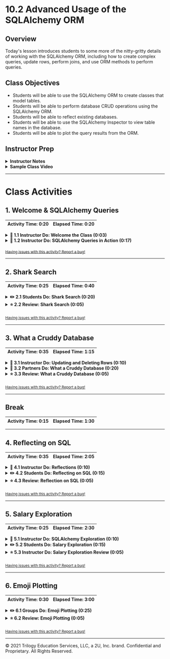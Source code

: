 # 10.2 Advanced Usage of the SQLAlchemy ORM

## Overview

Today's lesson introduces students to some more of the nitty-gritty details of working with the SQLAlchemy ORM, including how to create complex queries, update rows, perform joins, and use ORM methods to perform queries.

## Class Objectives

* Students will be able to use the SQLAlchemy ORM to create classes that model tables.
* Students will be able to perform database CRUD operations using the SQLAlchemy ORM.
* Students will be able to reflect existing databases.
* Students will be able to use the SQLAlchemy Inspector to view table names in the database.
* Students will be able to plot the query results from the ORM.

## Instructor Prep

<details>
  <summary><strong>Instructor Notes</strong></summary>

* Please reference our [Student FAQ](../../../05-Instructor-Resources/README.md#Unit-10-advanced-data-storage-and-retrieval) for answers to questions frequently asked by students of this program. If you have any recommendations for additional questions, feel free to log an issue or a pull request with your desired additions.

</details>

<details>
  <summary><strong>Sample Class Video</strong></summary>

* To view an example class lecture visit (Note video may not reflect latest lesson plan):
  [Class Video 1](https://codingbootcamp.hosted.panopto.com/Panopto/Pages/Viewer.aspx?id=6fa4ab95-c06b-4cfd-987e-45b01c711a27)
  [Class Video 2](https://codingbootcamp.hosted.panopto.com/Panopto/Pages/Viewer.aspx?id=c9bfeaa7-d2ee-4271-aa73-5f302893d3b0)

</details>

- - -

# Class Activities

## 1. Welcome & SQLAlchemy Queries

| Activity Time:       0:20 |  Elapsed Time:      0:20  |
|---------------------------|---------------------------|

<details>
  <summary><strong>📣 1.1 Instructor Do: Welcome the Class (0:03)</strong></summary>

* Welcome the class back to their second day of SQLAlchemy. Today's class will focus on performing specific SQL tasks using SQLAlchemy's ORM. If some students feel that they are struggling to keep up, reassure them that they will be getting plenty of practice performing basic tasks with this library.

* Open the [slideshow](https://docs.google.com/presentation/d/1d0KRjGm0cFGZQP5Yqj_AUuoBr97PBPWY2u2Bw8dqZUk) and use slides 1 and 2 to welcome the class. Be sure to cover the following:

* Explain that in today's class will be taking a deeper dive into SQLAlchemy functionality. This class will especially focus on characterizing and querying databases.

* Explain to the students what the class objectives are for today:

  * Use SQLAlchemy ORM to model tables.

  * Perform CRUD with SQLAlchemy.

  * Reflect existing databases with SQLAlchemy.

  * Plot query results from SQLAlchemy ORM.

  * Run a t-test to validate differences in means.

</details>

<details>
  <summary><strong>📣 1.2 Instructor Do: SQLAlchemy Queries in Action (0:17)</strong></summary>

* Open the [slideshow](https://docs.google.com/presentation/d/1d0KRjGm0cFGZQP5Yqj_AUuoBr97PBPWY2u2Bw8dqZUk) and use slides 3-9 to introduce the next activity. Be sure to cover the following:

  * Crafting SQLAlchemy queries is actually quite a bit easier than one might first expect. To prove this point, we will be working with more realistic datasets today.

* Mention to the class that our first database contains over 1000 rows of data which can be searched through.

* Explain that in this activity, we will be reviewing concepts to demonstrate how SQLAlchemy can be used in conjunction with SciPy to perform analysis on a dataset.

  * For students pursuing a career in data science, it is important to practice this workflow on their own - the process of querying data, analyzing the output, making a hypothesis and then running a statistical test is a cornerstone in data science.

  * For those students who are not pursuing a career in data science, this workflow demonstrates how SQLAlchemy can interface with another common Python library using queried objects.

* Ask the students if anyone recalls how to query a database using SQLAlchemy.

* Remind students that there are two basic ways to query a database in SQLAlchemy - using SQL statements, and using Python objects.

* Remind students that last class we discussed it is preferred to use Python objects for interacting with a database in SQLAlchemy.

  * To query a database for all of the records in a specific table, use `session.query()` and pass the SQLAlchemy class that is associated with the table through as a parameter.

    ```python
    # Print all of the player names in the database
    players = session.query(BaseballPlayer)
    for player in players:
      print(player.name_given)
    ```

* Ask the students the following questions:

  * What is a t-test?

  * What is a t-test used for?

* Explain that the t-test is a statistical test used to determine the likelihood that the difference in the means of two groups is statistically significant.

  * The paired t-test compares the means of the _same_ group at different points in time, e.g. mean blood pressure in patients before and after medication.

  * The unpaired t-test compares the means of two different groups, e.g. the mean annual spending on dining out among Minnesotans vs. that of Texans.

* Open up [Ins_Basic_Querying.ipynb](Activities/01-Ins_Basic_Querying/Solved/Ins_Basic_Querying.ipynb) and go over the code with the class.

  * To create a query that looks into a specific column and selects only that data that passes a logic test, use the `session.query(<SQL Class>).filter()` method. When using this method, pass the class and column to query using dot notation and follow this with the test to perform.

    ```python
    # Find the number of players from the USA
    usa = session.query(BaseballPlayer).\
        filter(BaseballPlayer.birth_country == 'USA').count()
    print(f"There are {usa} players from the USA")

    # Find those players who were born before 1990
    born_before_1990 = session.query(BaseballPlayer).\
        filter(BaseballPlayer.birth_year < 1990).count()
    print(f"{born_before_1990} players were born before 1990")
    ```

  * Want to query multiple columns using and/or? SQLAlchemy can accomplish this as well by using `or_()` or `and_()` within the filter method and passing multiple logic tests in as parameters.

    ```python
    # Find those players from the USA who were born after 1989
    born_after_1989 = session.query(BaseballPlayer).\
        filter(BaseballPlayer.birth_year > 1989).filter(BaseballPlayer.birth_country == "USA").\
        count()
    print(f"{born_after_1989} USA players were born after 1989")
    ```

* Explain that the second part of the notebook asks the following question:

  * Is the height difference, if any, between players born before 1940 and those born in or after 1940 statistically significant?

  ```python
  born_before_1940_height = session.query(BaseballPlayer).\
    filter(BaseballPlayer.birth_year < 1940)
  ```

  * The same is done for players born in or after 1940.

  * These variables are assigned to SQLAlchemy objects. Each must be iterated upon to create a usable Python list.

* Briefly mention that there's a data-munging step to filter out non-integers from the lists:

  ```python
  pre_1940_height_list = []
  for player in born_before_1940_height:
      if type(player.height) == int:
          pre_1940_height_list.append(player.height)
  ```

  * Only values whose type is `int` are appended to the list of player heights.

* Explain that the `scipy` module is used to calculate the mean height of each group:

  ```python
  mean(pre_1940_height_list)
  mean(post_1940_height_list)
  ```

  * The difference in mean height in the two groups is over two inches.

* Ask the class which t-test would be appropriate to determine whether there's a statistically significant difference between the mean height of baseball players born before 1940, and those born in or after 1940.

  * The comparison here is between two different groups of people. Therefore the unpaired t-test is appropriate.

* Remind students that an unpaired (independent) t-test is run using `scipy.stats` to compare the means of two groups.

  ```python
  stats.ttest_ind(post_1940_height_list, pre_1940_height_list)
  ```

  * It returns a very small p-value that has been rounded down to zero, indicating that the difference between the two means is statistically significant.

* Answer any questions before moving on.

</details>

<sub>[Having issues with this activity? Report a bug!](https://bit.ly/347qiHj)</sub>

- - -

## 2. Shark Search

| Activity Time:       0:25 |  Elapsed Time:      0:40  |
|---------------------------|---------------------------|

<details>
  <summary><strong>✏️ 2.1 Students Do: Shark Search (0:20)</strong></summary>

* **Files**:

  * [02-Stu_SharkSearch/sharks.sql](Activities/02-Stu_SharkSearch/Resources/sharks.sql)

  * [02-Stu_SharkSearch/Stu_SharkSearch.ipynb](Activities/02-Stu_SharkSearch/Unsolved/Stu_SharkSearch.ipynb)

* **Instructions**: [02-Stu_SharkSearch/README.md](Activities/02-Stu_SharkSearch/README.md)

* Students will now take some time to create a Python script that can search through the SQL file of shark attacks provided.

* You may open the [slideshow](https://docs.google.com/presentation/d/1d0KRjGm0cFGZQP5Yqj_AUuoBr97PBPWY2u2Bw8dqZUk) and use slides 10-12 to accompany this activity.

</details>

<details>
  <summary><strong>⭐ 2.2 Review: Shark Search (0:05)</strong></summary>

* Open up the solution in [Activities/02-Stu_SharkSearch/Solved](Activities/02-Stu_SharkSearch/Solved/Stu_SharkSearch.ipynb), going through the code line-by-line and explaining the points below.

</details>

<sub>[Having issues with this activity? Report a bug!](https://bit.ly/3aGIgmh)</sub>

- - -

## 3. What a Cruddy Database

| Activity Time:       0:35 |  Elapsed Time:      1:15  |
|---------------------------|---------------------------|

<details>
  <summary><strong>📣 3.1 Instructor Do: Updating and Deleting Rows (0:10)</strong></summary>

* You may open the [slideshow](https://docs.google.com/presentation/d/1d0KRjGm0cFGZQP5Yqj_AUuoBr97PBPWY2u2Bw8dqZUk) and use slides 13-15 to introduce the next activity. Be sure to cover the following:

  * So far students have learned how to both create and read data from a SQL database using SQLAlchemy. To continue their way through the CRUD acronym, however, they must now learn how to update data.

* Open up [03-Ins_Basic_Updating](Activities/03-Ins_Basic_Updating/Solved/Ins_Basic_Updating.ipynb) within an IDE and run through the code with the class, explaining the following.

  * Performing updates is actually as simple as creating a query for the row(s) to modify and then altering the returned object(s) in the desired way.

  * Make sure to point out that `.first()` is used as well. Without the use of this additional method, the changes will not be made.

  * Since the record already exists within the external database, there is no need to perform as `session.add()`. Developers instead only need to use `session.commit()` to update the rows in the table.

    ![Updating Rows](Images/04-Updating_SingleUpdate.png)

* Deleting rows is also very easy as it too is an extension of SQLAlchemy's querying functionality.

  * Perform a query to locate the row to delete and then add the `.one()` method onto the end of the query statement to return one result.

  * To perform this modification, we'll use the `deleted` attribute.

  * Make sure to `session.commit()` for the delete to take effect.

    ![Deleting Rows](Images/04-Updating_Delete.png)

  * Querying the table once more will show that Marshmallow has been removed.

* Finally, close the session with `session.close()`.

* Answer whatever questions the class may have before moving onto the next activity.

</details>

<details>
  <summary><strong>👥 3.2 Partners Do: What a Cruddy Database (0:20)</strong></summary>

* **Files**: [04-Par_CruddyDB/Par_CruddyDB.ipynb](Activities/04-Par_CruddyDB/Unsolved/Par_CruddyDB.ipynb)

* **Instructions**: [04-Par_CruddyDB/README.md](Activities/04-Par_CruddyDB/README.md)

* In this activity, pairs of students will be tasked with creating a new SQLite database for a garbage collection company. They will need to create a table, add rows into the table, update some values in some rows, and finally delete a row from the database.

* You may open the [slideshow](https://docs.google.com/presentation/d/1d0KRjGm0cFGZQP5Yqj_AUuoBr97PBPWY2u2Bw8dqZUk) and use slides 16-18 to accompany this activity.

</details>

<details>
  <summary><strong>⭐ 3.3 Review: What a Cruddy Database (0:05)</strong></summary>

* Open up the solution in [Activities/04-CruddyDB/Solved](Activities/04-Par_CruddyDB/Solved/Par_CruddyDB.ipynb) and go through the code line-by-line, explaining each cell as you progress through the notebook.

</details>

<sub>[Having issues with this activity? Report a bug!](https://bit.ly/345zlIS)</sub>

- - -

## Break

| Activity Time:       0:15 |  Elapsed Time:      1:30  |
|---------------------------|---------------------------|

- - -

## 4. Reflecting on SQL

| Activity Time:       0:35 |  Elapsed Time:      2:05  |
|---------------------------|---------------------------|

<details>
  <summary><strong>📣 4.1 Instructor Do: Reflections (0:10)</strong></summary>

* Open the [slideshow](https://docs.google.com/presentation/d/1d0KRjGm0cFGZQP5Yqj_AUuoBr97PBPWY2u2Bw8dqZUk) and use slides 20-24 to introduce the next activity. Be sure to cover the following:

* Point out that, as data analysts, developers often need to analyze already existing data sources. This would mean having to create SQLAlchemy classes according to a table's columns by hand every single time.

* Thankfully SQLAlchemy provides tools for automatically creating ORM classes from an existing database.

  * Explain that these tools will load the data from an existing database and use that data to infer how to write ORM classes for use "automagically".

  * Explain that this process is called **reflection**.

* Open up [05-Ins_Reflection](Activities/05-Ins_Reflection/Solved/Ins_Reflection.ipynb) within Jupyter Notebook and explain that reflecting an existing database is a simple, four-step process:

  * First, import `automap_base` in from the SQLAlchemy library

  * Then, create an `engine` against the existing database that should be reflected

  * Next, create a `Base` by calling `Base = automap_base()`

  * Finally, call `Base.prepare` with the `engine` from Step 2 and `reflect=True` as its parameters

    ![Reflections Boiler](Images/06-Reflections_Boilerplate.png)

* Point out that `automap_base` is similar to `declarative_base` but creates a different `Base` class with additional features.

  * In particular, the class returned by `automap_base` has a `prepare` method, which will "automagically" reflect the data in an existing database.

* Explain that it is possible to view the automagically generated ORM classes by examining `Base.classes.keys()`.

  * Point out that, by default, these keys will share the name of the underlying database tables they represent.

  * Explain that it is possible to access these classes via dot notation: `<ExampleClassName> = Base.classes.<ExampleClassName>`

* Explain that, after the database has been reflected, the autogenerated ORM classes can be used just like developers would use custom classes.

  * Demonstrate that it is possible to interact with the database using these autogenerated classes in conjunction with a `session`, just as before.

    ![Utilizing Reflections](Images/06-Reflections_UsingReflectedTables.png)

* Take a moment to answer any remaining student questions before moving on.

</details>

<details>
  <summary><strong>✏️ 4.2 Students Do: Reflecting on SQL (0:15)</strong></summary>

* **Files**:

  * [06-Stu_ReflectingOnSQL/Stu_Reflection.ipynb](Activities/06-Stu_ReflectingOnSQL/Solved/Stu_Reflection.ipynb)

  * [06-Stu_Reflecting/Resources/demographics.sqlite](Activities/06-Stu_ReflectingOnSQL/Resources/demographics.sqlite)

* **Instructions**: [06-Stu_ReflectingOnSQL/README.md](Activities/06-Stu_ReflectingOnSQL/README.md)

* Students will now practice their ability to reflect existing databases using SQLAlchemy and a SQLite table focused upon demographic data.

  ![Reflecting on SQL Output](Images/07-ReflectingOnSQL_Output.png)

* You may open the [slideshow](https://docs.google.com/presentation/d/1d0KRjGm0cFGZQP5Yqj_AUuoBr97PBPWY2u2Bw8dqZUk) and use slides 25-27 to accompany this activity.

</details>

<details>
  <summary><strong>⭐ 4.3 Review: Reflection on SQL (0:05)</strong></summary>

* Open up the solution in [Activities/06-Stu_ReflectingOnSQL/Solved](Activities/06-Stu_ReflectingOnSQL/Solved/Stu_Reflection.ipynb), going through the code line-by-line and explaining the points below.

  * `Base` is instantiated with `automap_base` as opposed to `declarative_base`. `Base.prepare()` is then called, passing the SQL connection engine and the keyword argument `reflect=True` so as to create a reflection of the existing database.

  * A list of all of the reflected tables can be collected using `Base.classes.keys()`.

  * The class associated with a given table can be collected by referencing the appropriate property within `Base.classes`.

    ![Reflection](Images/07-ReflectingOnSQL_Reflection.png)

  * For the bonus, `group_by` allows one to "collapse" results that share a particular column value and then `count` can be used to count the number of rows returned by the query.

  * The query first creates a set for each demographic location that appears within the database and then counts the number of sets returned, thus yielding the number of unique locations represented in the database.

    ![Counting Uniques](Images/07-ReflectingOnSQL_Unique.png)

* Take a moment to answer any remaining student questions before moving onto the next activity.

</details>

<sub>[Having issues with this activity? Report a bug!](https://bit.ly/2UYSxnh)</sub>

- - -

## 5. Salary Exploration

| Activity Time:       0:25 |  Elapsed Time:      2:30  |
|---------------------------|---------------------------|

<details>
  <summary><strong>📣 5.1 Instructor Do: SQLAlchemy Exploration (0:10)</strong></summary>

* Reflecting a database to collect the classes stored within is fine and good, but it does not provide its users with any real knowledge on as to what information is being stored.

  * In order to collect that kind of information, developers would want to look into the columns for a table and their associated datatypes.

* The creators of SQLAlchemy thankfully understood that this would be something users desired from the library and, as such, created an inspector tool.

  * The inspector tool allows SQLAlchemy developers to look through a connected database and explore its contents.

  * Unlike session queries, the inspector is primarily used to look up tables, columns, and datatypes. Looking up the specific values stored within a table is where queries should be used.

* Open up [07-Ins_Exploration](Activities/07-Ins_Exploration/Solved/Ins_Inspector.ipynb) within Jupyter Notebook and go over the code line-by-line.

  * The `inspect` module for SQLAlchemy can be imported into a script alongside the `create_engine` module.

  * To create an inspector, create a variable and set it equal to `inspect(engine)`. This variable can then be used to inspect elements within the connected database.

  * To get the names of tables stored within the connected database, use `inspector.get_table_names()`.

    ![Inspector Made](Images/08-Exploration_Inspector.png)

  * To collect the columns within a table inside of the connected database, use `inspector.get_columns(<Table Name>)` and pass the name of the table through as a parameter.

  * Simply loop through the columns collected and it is then possible to print out their names and type using `column["name"]` and `column["type"]`.

    ![Column Info](Images/08-Exploration_ColumnInfo.png)

* Answer whatever question students may have before moving on to the next activity.

</details>

<details>
  <summary><strong>✏️ 5.2 Students Do: Salary Exploration (0:15)</strong></summary>

* **Files**:

  * [08-Stu_SalaryExplore/database.sqlite](Activities/08-Stu_SalaryExplore/Resources/database.sqlite)

  * [08-Stu_SalaryExplore/Unsolved/Stu_Salary_Explorer.ipynb](Activities/08-Stu_SalaryExplore/Unsolved/Stu_Salary_Explorer.ipynb)

* **Instructions**: [08-Stu_SalaryExplore/README.md](Activities/08-Stu_SalaryExplore/README.md)

* Students will now take some time to create an inspector and search through a SQLite database of salaries from San Francisco.

* You may open the [slideshow](https://docs.google.com/presentation/d/1d0KRjGm0cFGZQP5Yqj_AUuoBr97PBPWY2u2Bw8dqZUk) and use slides 31-33 to accompany this activity.

</details>

<details>
  <summary><strong>⭐ 5.3 Instructor Do: Salary Exploration Review (0:05)</strong></summary>

* Open up the solution in [Activities/08-Stu_SalaryExplore/Solved/](Activities/08-Stu_SalaryExplore/Solved/Stu_Salary_Explorer.ipynb), going through the code line-by-line and answering whatever questions students may have.

</details>

<sub>[Having issues with this activity? Report a bug!](https://bit.ly/2UGoL8c)</sub>

- - -

## 6. Emoji Plotting

| Activity Time:       0:30 |  Elapsed Time:      3:00  |
|---------------------------|---------------------------|

<details>
  <summary><strong>✏️ 6.1 Groups Do: Emoji Plotting (0:25)</strong></summary>

* **Files**:

  * [09-Par_EmojiPlotting/emoji.sqlite](Activities/09-Par_EmojiPlotting/Resources/emoji.sqlite)

  * [09-Par_EmojiPlotting/Stu_Plotting.ipynb](Activities/09-Par_EmojiPlotting/Unsolved/Stu_Plotting.ipynb)

* **Instructions**:

  * [09-Par_EmojiPlotting/README.md](Activities/09-Par_EmojiPlotting/README.md)

* For this activity, students will join forces to create a plot based upon the data stored within a SQLite database. Using the knowledge they have accrued thus far and SQLAlchemy's documentation, they should be able to accomplish this task.

* You may open the [slideshow](https://docs.google.com/presentation/d/1d0KRjGm0cFGZQP5Yqj_AUuoBr97PBPWY2u2Bw8dqZUk) and use slides 34-36 to accompany this activity.

</details>

<details>
  <summary><strong>⭐ 6.2 Review: Emoji Plotting (0:05)</strong></summary>

* Open up the solution in [09-Par_EmojiPlotting/Stu_Plotting.ipynb](Activities/09-Par_EmojiPlotting/Solved/Stu_Plotting.ipynb), going through the code line-by-line and answering whatever questions students may have.

</details>

<sub>[Having issues with this activity? Report a bug!](https://bit.ly/2xPVApS)</sub>

- - -

© 2021 Trilogy Education Services, LLC, a 2U, Inc. brand. Confidential and Proprietary. All Rights Reserved.
